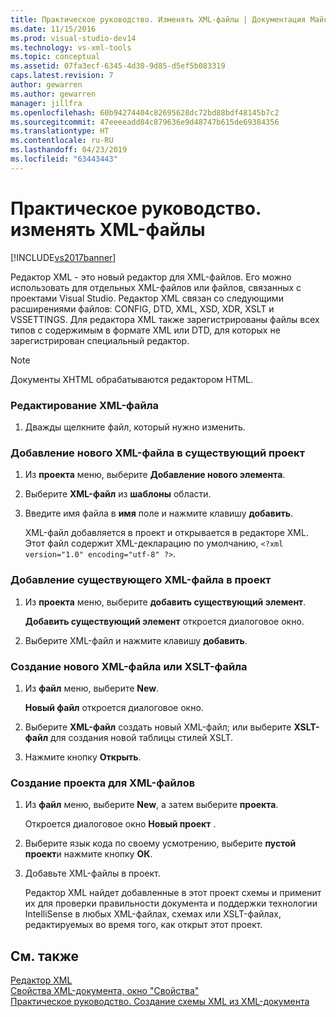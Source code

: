 ```yaml
---
title: Практическое руководство. Изменять XML-файлы | Документация Майкрософт
ms.date: 11/15/2016
ms.prod: visual-studio-dev14
ms.technology: vs-xml-tools
ms.topic: conceptual
ms.assetid: 07fa3ecf-6345-4d30-9d85-d5ef5b083319
caps.latest.revision: 7
author: gewarren
ms.author: gewarren
manager: jillfra
ms.openlocfilehash: 60b94274404c82695628dc72bd88bdf48145b7c2
ms.sourcegitcommit: 47eeeeadd84c879636e9d48747b615de69384356
ms.translationtype: HT
ms.contentlocale: ru-RU
ms.lasthandoff: 04/23/2019
ms.locfileid: "63443443"
---
```

# <a name="how-to-edit-xml-files"></a>Практическое руководство. изменять XML-файлы
[!INCLUDE[vs2017banner](../includes/vs2017banner.md)]

Редактор XML - это новый редактор для XML-файлов. Его можно использовать для отдельных XML-файлов или файлов, связанных с проектами Visual Studio. Редактор XML связан со следующими расширениями файлов: CONFIG, DTD, XML, XSD, XDR, XSLT и VSSETTINGS. Для редактора XML также зарегистрированы файлы всех типов с содержимым в формате XML или DTD, для которых не зарегистрирован специальный редактор.  
  
> [!NOTE]
> Документы XHTML обрабатываются редактором HTML.  
  
### <a name="to-edit-an-xml-file"></a>Редактирование XML-файла  
  
1. Дважды щелкните файл, который нужно изменить.  
  
### <a name="to-add-a-new-xml-file-to-a-project"></a>Добавление нового XML-файла в существующий проект  
  
1. Из **проекта** меню, выберите **Добавление нового элемента**.  
  
2. Выберите **XML-файл** из **шаблоны** области.  
  
3. Введите имя файла в **имя** поле и нажмите клавишу **добавить**.  
  
     XML-файл добавляется в проект и открывается в редакторе XML. Этот файл содержит XML-декларацию по умолчанию, `<?xml version="1.0" encoding="utf-8" ?>`.  
  
### <a name="to-add-an-existing-xml-file-to-a-project"></a>Добавление существующего XML-файла в проект  
  
1. Из **проекта** меню, выберите **добавить существующий элемент**.  
  
     **Добавить существующий элемент** откроется диалоговое окно.  
  
2. Выберите XML-файл и нажмите клавишу **добавить**.  
  
### <a name="to-create-a-new-xml-or-xslt-file"></a>Создание нового XML-файла или XSLT-файла  
  
1. Из **файл** меню, выберите **New**.  
  
     **Новый файл** откроется диалоговое окно.  
  
2. Выберите **XML-файл** создать новый XML-файл; или выберите **XSLT-файл** для создания новой таблицы стилей XSLT.  
  
3. Нажмите кнопку **Открыть**.  
  
### <a name="to-create-a-project-for-xml-files"></a>Создание проекта для XML-файлов  
  
1. Из **файл** меню, выберите **New**, а затем выберите **проекта**.  
  
     Откроется диалоговое окно **Новый проект** .  
  
2. Выберите язык кода по своему усмотрению, выберите **пустой проект**и нажмите кнопку **ОК**.  
  
3. Добавьте XML-файлы в проект.  
  
     Редактор XML найдет добавленные в этот проект схемы и применит их для проверки правильности документа и поддержки технологии IntelliSense в любых XML-файлах, схемах или XSLT-файлах, редактируемых во время того, как открыт этот проект.  
  
## <a name="see-also"></a>См. также  
 [Редактор XML](../xml-tools/xml-editor.md)   
 [Свойства XML-документа, окно "Свойства"](../xml-tools/xml-document-properties-properties-window.md)   
 [Практическое руководство. Создание схемы XML из XML-документа](../xml-tools/how-to-create-an-xml-schema-from-an-xml-document.md)
